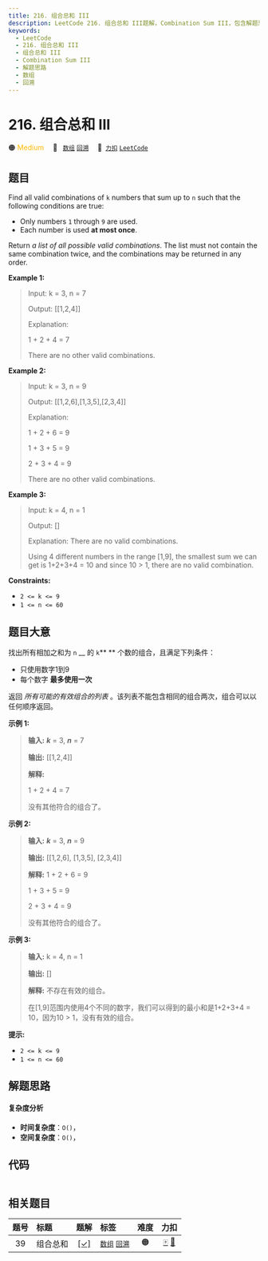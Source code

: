```yaml
---
title: 216. 组合总和 III
description: LeetCode 216. 组合总和 III题解，Combination Sum III，包含解题思路、复杂度分析以及完整的 JavaScript 代码实现。
keywords:
  - LeetCode
  - 216. 组合总和 III
  - 组合总和 III
  - Combination Sum III
  - 解题思路
  - 数组
  - 回溯
---
```


# 216. 组合总和 III

🟠 <font color=#ffb800>Medium</font>&emsp; 🔖&ensp; [`数组`](/tag/array.md) [`回溯`](/tag/backtracking.md)&emsp; 🔗&ensp;[`力扣`](https://leetcode.cn/problems/combination-sum-iii) [`LeetCode`](https://leetcode.com/problems/combination-sum-iii)

## 题目

Find all valid combinations of `k` numbers that sum up to `n` such that the
following conditions are true:

  * Only numbers `1` through `9` are used.
  * Each number is used **at most once**.

Return _a list of all possible valid combinations_. The list must not contain
the same combination twice, and the combinations may be returned in any order.



**Example 1:**

> Input: k = 3, n = 7
> 
> Output: [[1,2,4]]
> 
> Explanation:
> 
> 1 + 2 + 4 = 7
> 
> There are no other valid combinations.

**Example 2:**

> Input: k = 3, n = 9
> 
> Output: [[1,2,6],[1,3,5],[2,3,4]]
> 
> Explanation:
> 
> 1 + 2 + 6 = 9
> 
> 1 + 3 + 5 = 9
> 
> 2 + 3 + 4 = 9
> 
> There are no other valid combinations.

**Example 3:**

> Input: k = 4, n = 1
> 
> Output: []
> 
> Explanation: There are no valid combinations.
> 
> Using 4 different numbers in the range [1,9], the smallest sum we can get is 1+2+3+4 = 10 and since 10 > 1, there are no valid combination.

**Constraints:**

  * `2 <= k <= 9`
  * `1 <= n <= 60`


## 题目大意

找出所有相加之和为 `n` __ 的 `k`** ** 个数的组合，且满足下列条件：

  * 只使用数字1到9
  * 每个数字 **最多使用一次**  

返回 _所有可能的有效组合的列表_ 。该列表不能包含相同的组合两次，组合可以以任何顺序返回。



**示例 1:**

> 
> 
> 
> 
> 
> **输入:** _**k**_ = 3, _**n**_ = 7
> 
> **输出:** [[1,2,4]]
> 
> **解释:**
> 
> 1 + 2 + 4 = 7
> 
> 没有其他符合的组合了。

**示例 2:**

> 
> 
> 
> 
> 
> **输入:** _**k**_ = 3, _**n**_ = 9
> 
> **输出:** [[1,2,6], [1,3,5], [2,3,4]]
> 
> **解释:** 1 + 2 + 6 = 9
> 
> 1 + 3 + 5 = 9
> 
> 2 + 3 + 4 = 9
> 
> 没有其他符合的组合了。

**示例 3:**

> 
> 
> 
> 
> 
> **输入:** k = 4, n = 1
> 
> **输出:** []
> 
> **解释:** 不存在有效的组合。
> 
> 在[1,9]范围内使用4个不同的数字，我们可以得到的最小和是1+2+3+4 = 10，因为10 > 1，没有有效的组合。
> 
> 



**提示:**

  * `2 <= k <= 9`
  * `1 <= n <= 60`


## 解题思路

#### 复杂度分析

- **时间复杂度**：`O()`，
- **空间复杂度**：`O()`，

## 代码

```javascript

```

## 相关题目

<!-- prettier-ignore -->
| 题号 | 标题 | 题解 | 标签 | 难度 | 力扣 |
| :------: | :------ | :------: | :------ | :------: | :------: |
| 39 | 组合总和 | [[✓]](/problem/0039.md) |  [`数组`](/tag/array.md) [`回溯`](/tag/backtracking.md) | 🟠 | [🀄️](https://leetcode.cn/problems/combination-sum) [🔗](https://leetcode.com/problems/combination-sum) |